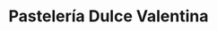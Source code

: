 ---
title: "Pastelería Dulce Valentina"
url: /machali/pasteleria-dulce-valentina/
shop: panadería
---
